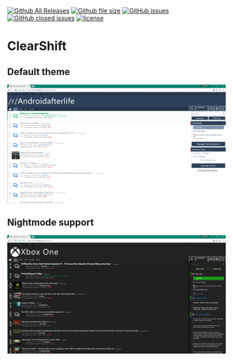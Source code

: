 [![Github All Releases](https://img.shields.io/github/downloads/Jasius/ClearShift/total.svg?style=flat-square)](https://github.com/Jasius/ClearShift/releases) 
[![Github file size](https://img.shields.io/github/size/Jasius/Windows-theme/css/r-clearshift.css.svg?style=flat-square)](https://github.com/Jasius/ClearShift/releases)
[![GitHub issues](https://img.shields.io/github/issues/Jasius/ClearShift.svg?style=flat-square)]() 
[![GitHub closed issues](https://img.shields.io/github/issues-closed/Jasius/ClearShift.svg?style=flat-square)]()
[![license](https://img.shields.io/github/license/Jasius/ClearShift.svg?style=flat-square)](https://github.com/Jasius/ClearShift/blob/master/LICENSE)

# ClearShift
## Default theme

![Main theme](https://raw.githubusercontent.com/Jasius/ClearShift/master/assets/images/band.PNG)

## Nightmode support

![Night theme](https://raw.githubusercontent.com/Jasius/ClearShift/master/dist/images/xboxonen.png)
